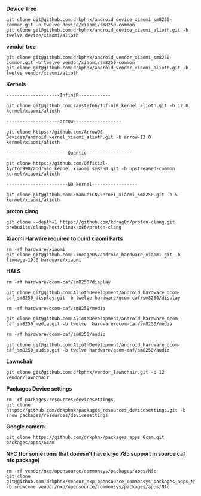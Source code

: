 **Device Tree**
	
	git clone git@github.com:drkphnx/android_device_xiaomi_sm8250-common.git -b twelve device/xiaomi/sm8250-common 
	git clone git@github.com:drkphnx/android_device_xiaomi_alioth.git -b twelve device/xiaomi/alioth

**vendor tree**
	
	git clone git@github.com:drkphnx/android_vendor_xiaomi_sm8250-common.git -b twelve vendor/xiaomi/sm8250-common
	git clone git@github.com:drkphnx/android_vendor_xiaomi_alioth.git -b twelve vendor/xiaomi/alioth

**Kernels**

    --------------------InfiniR------------
    
	git clone git@github.com:raystef66/InfiniR_kernel_alioth.git -b 12.0 kernel/xiaomi/alioth 
	
    --------------------arrow------------------
    
	git clone https://github.com/ArrowOS-Devices/android_kernel_xiaomi_alioth.git -b arrow-12.0 kernel/xiaomi/alioth  
	
    -----------------------Quantic-----------------
    
	git clone https://github.com/Official-Ayrton990/android_kernel_xiaomi_sm8250.git -b upstreamed-common kernel/xiaomi/alioth 
	
    -----------------------N0 kernel-----------------	
        
    git clone git@github.com:EmanuelCN/kernel_xiaomi_sm8250.git -b S kernel/xiaomi/alioth
    
 **proton clang**
    
    git clone --depth=1 https://github.com/kdrag0n/proton-clang.git prebuilts/clang/host/linux-x86/proton-clang
    
**Xiaomi Harware required to build xiaomi Parts**

	rm -rf hardware/xiaomi
	git clone git@github.com:LineageOS/android_hardware_xiaomi.git -b lineage-19.0 hardware/xiaomi

**HALS**

	rm -rf hardware/qcom-caf/sm8250/display 
	
	git clone git@github.com:AliothDevelopment/android_hardware_qcom-caf_sm8250_display.git -b twelve hardware/qcom-caf/sm8250/display 
	
	rm -rf hardware/qcom-caf/sm8250/media 
	
	git clone git@github.com:AliothDevelopment/android_hardware_qcom-caf_sm8250_media.git -b twelve  hardware/qcom-caf/sm8250/media 
	
	rm -rf hardware/qcom-caf/sm8250/audio 
	
	git clone git@github.com:AliothDevelopment/android_hardware_qcom-caf_sm8250_audio.git -b twelve hardware/qcom-caf/sm8250/audio 

**Lawnchair**

	git clone git@github.com:drkphnx/vendor_lawnchair.git -b 12  vendor/lawnchair
	
**Packages Device settings**
	
	rm -rf packages/resources/devicesettings 
	git clone https://github.com/drkphnx/packages_resources_devicesettings.git -b snow packages/resources/devicesettings 
	
**Google camera**

    git clone https://github.com/drkphnx/packages_apps_Gcam.git packages/apps/Gcam

**NFC (for some roms that doeesn't have kryo 785 support in source caf nfc package)**

	rm -rf vendor/nxp/opensource/commonsys/packages/apps/Nfc
	git clone git@github.com:drkphnx/vendor_nxp_opensource_commonsys_packages_apps_Nfc.git -b snowcone vendor/nxp/opensource/commonsys/packages/apps/Nfc
